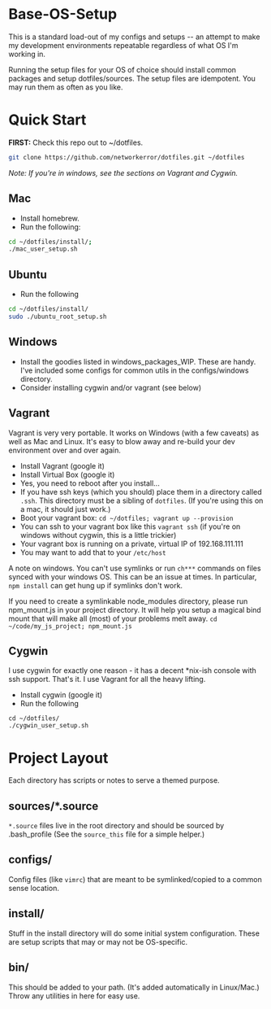 # Base-OS-Setup
This is a standard load-out of my configs and setups -- an attempt to make my development environments repeatable regardless of what OS I'm working in.

Running the setup files for your OS of choice should install common packages and setup dotfiles/sources.  The setup files are idempotent.  You may run them as often as you like.

# Quick Start
__FIRST:__ Check this repo out to ~/dotfiles.

```bash
git clone https://github.com/networkerror/dotfiles.git ~/dotfiles
```

*Note: If you're in windows, see the sections on Vagrant and Cygwin.*

## Mac
* Install homebrew.
* Run the following:

```bash
cd ~/dotfiles/install/;
./mac_user_setup.sh
```

## Ubuntu
* Run the following

```bash
cd ~/dotfiles/install/
sudo ./ubuntu_root_setup.sh
```

## Windows
* Install the goodies listed in windows_packages_WIP.  These are handy.  I've included some configs for common utils in the configs/windows directory.
* Consider installing cygwin and/or vagrant (see below)

## Vagrant
Vagrant is very very portable.  It works on Windows (with a few caveats) as well as Mac and Linux.  It's easy to blow away and re-build your dev environment over and over again.

* Install Vagrant (google it)
* Install Virtual Box (google it)
* Yes, you need to reboot after you install...
* If you have ssh keys (which you should) place them in a directory called `.ssh`.  This directory must be a sibling of `dotfiles`.  (If you're using this on a mac, it should just work.)
* Boot your vagrant box: `cd ~/dotfiles; vagrant up --provision`
* You can ssh to your vagrant box like this `vagrant ssh` (if you're on windows without cygwin, this is a little trickier)
* Your vagrant box is running on a private, virtual IP of 192.168.111.111
* You may want to add that to your `/etc/host`

A note on windows.  You can't use symlinks or run `ch***` commands on files synced with your windows OS.  This can be an issue at times.  In particular, `npm install` can get hung up if symlinks don't work.

If you need to create a symlinkable node_modules directory, please run npm_mount.js in your project directory.  It will help you setup a magical bind mount that will make all (most) of your problems melt away.  `cd ~/code/my_js_project; npm_mount.js`

## Cygwin
I use cygwin for exactly one reason - it has a decent *nix-ish console with ssh support.  That's it.  I use Vagrant for all the heavy lifting.

* Install cygwin (google it)
* Run the following

```
cd ~/dotfiles/
./cygwin_user_setup.sh
```

# Project Layout
Each directory has scripts or notes to serve a themed purpose.

## sources/*.source
`*.source` files live in the root directory and should be sourced by .bash_profile
(See the `source_this` file for a simple helper.)

## configs/
Config files (like `vimrc`) that are meant to be symlinked/copied to a common sense location.

## install/
Stuff in the install directory will do some initial system configuration.  These are setup scripts that may or may not be OS-specific.

## bin/
This should be added to your path.  (It's added automatically in Linux/Mac.)  Throw any utilities in here for easy use.

